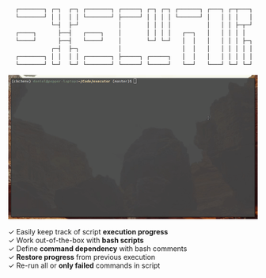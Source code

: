 ```

  ┌───────┐ ┌─┐  ┌─┐ ┌───────┐ ┌─────┐ ┌─┐ ┌─┐ ┌──────┐ ┌───┐ ┌─┬───┐
  └───────┘ │ │  │ │ └───────┘ ├─────┘ │ │ │ │ └──────┘ │   │ │ │   │
            └─┤  ├─┘           │       │ │ │ │          │   │ │ ├─┬─┘
  ┌────┐      ├──┤   ┌────┐    │       │ │ │ │   ┌──┐   │   │ │ │ │
  └────┘      ├──┤   └────┘    │       └─┘ └─┘   │  │   │   │ │ │ ├─┐
            ┌─┤  ├─┐           │                 │  │   │   │ │ │ │ │
  ┌───────┐ │ │  │ │ ┌───────┐ ├─────┐ ┌─────┐   │  │   │   │ │ │ │ │
  └───────┘ └─┘  └─┘ └───────┘ └─────┘ └─────┘   └──┘   └───┘ └─┘ └─┘

```                                      
                                      
![varch](media/executor.gif)

✓ Easily keep track of script **execution progress**  
✓ Work out-of-the-box with **bash scripts**  
✓ Define **command dependency** with bash comments  
✓ **Restore progress** from previous execution  
✓ Re-run all or **only failed** commands in script  

